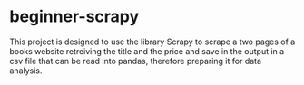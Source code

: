 # beginner-scrapy
This project is designed to use the library Scrapy to scrape a two pages of a books website retreiving the title and the price and save in the output in a 
csv file that can be read into pandas, therefore preparing it for data analysis.
